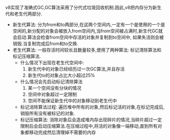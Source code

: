 v8实现了准确式GC,GC算法采用了分代式垃圾回收机制.因此,v8把内存分为新生代和老生代两部分.
- 新生代算法: 分为from和to两部分,在这两个空间内,一定有一个是使用的一个是空闲的,新分配的对象会被放入from空间内,当from空间被占满时,新生代GC就会启动.算法会检查from空间中存活的对象并复制到to空间中, 如果失活则会被销毁.当复制完成后from和to交换.
- 老生代算法: 一般存活时间较长且数量较多,使用了两种算法: 标记清除算法和标记压缩算法.
    - 什么情况下出现在老生代空间中: 
        1. 新生代中的对象已经经历过一次GC算法,并且存活
        2. 新生代to的对象占比大小超过25%
    - 什么情况会先启动标记清除算法
        1. 某一个空间没有分块的情况
        2. 空间中对象超过一定限制
        3. 空间不能保证新生代中的对象移动到老生代中
    - 标记消除算法过程: 遍历堆中所有的对象,然后标记活的对象,在标记完成后,销毁所有没有被标记的对象.
    - 标记压缩算法: 消除对象后会造成堆内存出现碎片的情况,当碎片超过一定限制后会启动压缩算法.在压缩过程中,将活的对象像一端移动,直到所有对象都移动完成然后清理掉不需要的内存
